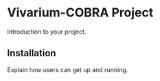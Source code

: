 # Vivarium-COBRA Project

<!--
TODO: Fill in your own project name
-->

Introduction to your project.

<!--
TODO: Fill in your own introduction.
-->

## Installation

Explain how users can get up and running.

<!--
TODO: Fill in your own installation instructions. This might be as
simple as:

```
pip install <your package name>
```
-->
